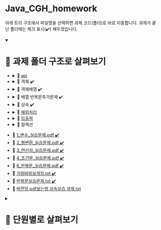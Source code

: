 # Java_CGH_homework
아래 트리 구조에서 파일명을 선택하면 과제 코드(폴더)로 바로 이동합니다.
과제가 끝난 폴더에는 체크 표시(✔️) 해두었습니다.

<details open>
<summary><h1>📌 과제 폴더 구조로 살펴보기</h1></summary>



<ul>
  <li>
    <details>
    <summary>📁 <a href="https://github.com/hoonee-math/Java_CGH_homework/blob/main/CGH_HomeWork/13_API_실습문제/com/bs/practice/token">api</a></summary>
    <ul>
      <li>📕 <a href="">1_API실습문제.pdf</a></li>
      <li>📕 <a href="">2_API실습문제.pdf</a></li>
    </ul>
    </details>
  </li>
  

  <li>
    <details>
    <summary>📁 객체 ✔️</summary>
    <ul>
      <li>📕 <a href="https://github.com/hoonee-math/Java_CGH_homework/blob/main/CGH_HomeWork/10_객체_실습/com/bs/example/practice1/model/vo/Member.java">01_클래스 실습예제.pdf</a></li>
      <li>📄 <a href="https://github.com/hoonee-math/Java_CGH_homework/blob/main/CGH_HomeWork/10_객체_실습/com/myobj/vo/Member.java">01_필드이용실습.txt</a></li>
      <li>📕 <a href="https://github.com/hoonee-math/Java_CGH_homework/blob/main/CGH_HomeWork/10_객체_실습/com/bs/example/practice2/model/vo/Product.java">02_0_필드 실습예제.pdf</a></li>
      <li>📕 <a href="https://github.com/hoonee-math/Java_CGH_homework/blob/main/CGH_HomeWork/10_객체_실습/com/bs/example/practice2/model/vo/Product.java">02_1_필드 접근제한자 실습예제.pdf</a></li>
      <li>📕 <a href="https://github.com/hoonee-math/Java_CGH_homework/blob/main/CGH_HomeWork/10_객체_실습/com/bs/example/practice4/model/vo/Student.java">02_2_필드 초기화 실습예제.pdf</a></li>
      <li>📕 <a href="https://github.com/hoonee-math/Java_CGH_homework/blob/main/CGH_HomeWork/10_객체_실습/com/bs/example/practice3/model/vo/Circle.java#L29">02_3_필드 예약어 실습예제.pdf</a></li>
      <li>📄 <a href="https://github.com/hoonee-math/Java_CGH_homework/blob/main/CGH_HomeWork/10_객체_실습/com/myobj/vo/Product.java">02_객체생성자연습.txt</a></li>
      <li>📕 <a href="https://github.com/hoonee-math/Java_CGH_homework/blob/main/CGH_HomeWork/10_객체_실습/com/bs/example/practice6/model/vo/Book.java">03_생성자 실습예제.pdf</a></li>
      <li>📄 <a href="https://github.com/hoonee-math/Java_CGH_homework/blob/main/CGH_HomeWork/10_객체_실습/com/myobj/vo/Product2.java">03_클래스생성자실습.txt(myObj프로젝트push필요)</a></li>
      <li>📕 <a href="https://github.com/hoonee-math/Java_CGH_homework/blob/main/CGH_HomeWork/10_객체_실습/com/bs/example/practice7/model/vo/Employee.java">04_메소드 실습예제.pdf</a></li>
      <li>📄 <a href="https://github.com/hoonee-math/Java_CGH_homework/blob/main/CGH_HomeWork/10_객체_실습/com/obj/model/vo">04_필드실습.txt</a></li>
      <li>📄 <a href="https://github.com/hoonee-math/Java_CGH_homework/blob/main/CGH_HomeWork/10_객체_실습/com/obj/method/controller/MethodTest.java">05_기본메소드실습.txt</a></li>
      <li>📄 <a href="https://github.com/hoonee-math/Java_CGH_homework/blob/main/CGH_HomeWork/10_객체_실습/com/obj/model/vo/Developer.java">06_필드 이용하는 메소드실습.txt</a></li>
    </ul>
    </details>
  </li>


  <li>
    <details>
    <summary>📁 객체배열 ✔️</summary>
    <ul>
      <li>📕 <a href="https://github.com/hoonee-math/Java_CGH_homework/blob/main/CGH_HomeWork/11_객체배열_실습/com/bs/hw/member/model/controller/MemberController.java">1_객체배열과제.pdf</a></li>
      <li>📕 <a href="https://github.com/hoonee-math/Java_CGH_homework/blob/main/CGH_HomeWork/11_객체배열_실습/com/bs/practice/student/controller/StudentController.java">1_객체배열실습문제.pdf</a></li> 
    </ul>
    </details>
  </li>


  <li>
    <details>
    <summary>📁 배열 반복문추가문제 ✔️</summary>
    <ul>
      <li>📕 <a href="https://github.com/hoonee-math/Java_CGH_homework/blob/main/CGH_HomeWork/04_조건문_실습문제(5_추가문제)/com/bs/practice/chap01/ControlPractice.java#L351">5_조건문_실습문제_추가.pdf</a></li>
      <li>📕 <a href="https://github.com/hoonee-math/Java_CGH_homework/blob/main/CGH_HomeWork/06_반복문_실습문제(7_추가문제)/com/bs/practice/chap02/loop/LoopPractice.java#L369">7_반복문_실습문제_추가.pdf</a></li>
      <li>📕 <a href="https://github.com/hoonee-math/Java_CGH_homework/blob/main/CGH_HomeWork/08_배열_실습문제/com/bs/practice/array/ArrayPractice.java#L12">8_배열_실습문제.pdf</a></li>
      <li>📕 <a href="https://github.com/hoonee-math/Java_CGH_homework/blob/main/CGH_HomeWork/09_2차원배열_실습문제/com/bs/practice/dimension/DimensionPractice.java#L11">9_2차원배열_실습문제.pdf</a></li>
      <li>📄 <a href="https://github.com/hoonee-math/Java_CGH_homework/blob/main/CGH_HomeWork/06_반복문_실습문제(7_추가문제)/com/bs/practice/chap02/loop/BaseBallGame.java">야구게임만들기.txt</a></li>
    </ul>
    </details>
  </li>


  <li>
    <details>
    <summary>📁 상속 ✔️</summary>
    <ul>
      <li>📄 <a href="https://github.com/hoonee-math/Java_CGH_homework/blob/main/CGH_HomeWork/12_상속,다형성,인터페이스_실습문제/com/bs/practice/inherit">06_상속실습.txt</a></li>
      <li>📕 <a href="https://github.com/hoonee-math/Java_CGH_homework/blob/main/CGH_HomeWork/12_상속,다형성,인터페이스_실습문제/com/bs/hw/person">1_상속과제.pdf</a></li>
      <li>📕 <a href="https://github.com/hoonee-math/Java_CGH_homework/blob/main/CGH_HomeWork/12_상속,다형성,인터페이스_실습문제/com/bs/practice/point">1_상속실습문제.pdf</a></li>
    </ul>
    </details>
  </li>


  <li>
    <details>
    <summary>📁 <a href="https://github.com/hoonee-math/Java_CGH_homework/blob/main/CGH_HomeWork/14_예외처리/com/bs/practice">예외처리</a></summary>
    <ul>
      <li>📕 <a href="">1_예외실습문제.pdf</a></li>
      <li>📕 <a href="">2_예외실습문제.pdf</a></li>
    </ul>
    </details>
  </li>


  <li>
    <details>
    <summary>📁 <a href="https://github.com/hoonee-math/Java_CGH_homework/blob/main/CGH_HomeWork/15_IO입출력/com/bs/practice">입출력</a></summary>
    <ul>
      <li>📕 <a href="">1_입출력실습문제.pdf</a></li>
      <li>📕 <a href="">2_입출력실습문제.pdf</a></li>
      <li>📕 <a href="">3_입출력실습문제.pdf</a></li>
    </ul>
    </details>
  </li>

  
  <li>
    <details>
    <summary>📁 컬렉션</summary>
    <ul>
      <li>📕 <a href="https://github.com/hoonee-math/Java_CGH_homework/blob/main/CGH_HomeWork/16_컬렉션/AnimalListController(수업실습).java">컬렉션 실습 람다, forEach 버전</a></li>
      <li>📄 <a href="https://github.com/hoonee-math/Java_CGH_homework/blob/main/CGH_HomeWork/16_컬렉션/com/bs/practice/arraylist">arraylist실습문제.txt</a></li>
    </ul>
    </details>
  </li>
</ul>
<ul>
    <li>📕 <a href="https://github.com/hoonee-math/Java_CGH_homework/blob/main/CGH_HomeWork/01_변수_실습문제/com/bs/practice1/func">1_변수_실습문제.pdf ✔️</a></li>
    <li>📕 <a href="https://github.com/hoonee-math/Java_CGH_homework/blob/main/CGH_HomeWork/02_형변환_실습문제/com/bs/practice2/func">2_형변환_실습문제.pdf ✔️</a></li>
    <li>📕 <a href="https://github.com/hoonee-math/Java_CGH_homework/blob/main/CGH_HomeWork/03_연산자_실습문제/com/bs/practice/func/OperatorPractice.java">3_연산자_실습문제.pdf ✔️</a></li>
    <li>📕 <a href="https://github.com/hoonee-math/Java_CGH_homework/blob/main/CGH_HomeWork/04_조건문_실습문제(5_추가문제)/com/bs/practice/chap01/ControlPractice.java#L11">4_조건문_실습문제.pdf ✔️</a></li>
    <li>📕 <a href="https://github.com/hoonee-math/Java_CGH_homework/blob/main/CGH_HomeWork/06_반복문_실습문제(7_추가문제)/com/bs/practice/chap02/loop/LoopPractice.java">6_반복문_실습문제.pdf ✔️</a></li>
    <li>📄 <a href="https://github.com/hoonee-math/Java_CGH_homework/blob/main/CGH_HomeWork/06_반복문_실습문제(7_추가문제)/com/bs/practice/chap02/loop/Supplementary.java#L11">가위바위보게임.txt ✔️</a></li>
    <li>📄 <a href="https://github.com/hoonee-math/Java_CGH_homework/blob/main/CGH_HomeWork/06_반복문_실습문제(7_추가문제)/com/bs/practice/chap02/loop/Supplementary.java#L63">반복문실습문제.txt ✔️</a></li>
    <li>📄 <a href="">버전업,pdf보는법,상속실습 과제.txt</a></li>
</ul>



  
</details>



<details>
<summary><h1>📌 단원별로 살펴보기</h1></summary>


<details>
<summary><h2>📌 단원별로 살펴보기</h2></summary>
</details>


## [JAVA 학생관리 프로그램][url2]

[rul1]:https://github.com/hoonee-math/Java_CGH_homework/tree/main/CGH_HomeWork
[url2]:https://github.com/hoonee-math/Java_CGH_homework/tree/main/manageStudent
















<details>
<summary>참조 링크</summary>

<!--(이미지로 클릭 버튼 넣기 등): 
[![Java][java-shield]][java-url]
[![Spring](https://img.shields.io/badge/Spring-6DB33F?style=for-the-badge&logo=spring&logoColor=white)][0]
Click [here][project-link] to see the project

<!-- 참조 링크 숨기기(이미지로 클릭 버튼 넣기 등):   <!-- 이미지 링크 
[java-shield]: https://img.shields.io/badge/Java-ED8B00?style=for-the-badge&logo=java&logoColor=white
[java-url]: https://docs.oracle.com/en/java/javase/17/docs/api/index.html
[0]: https://spring.io/
[project-link]: https://your-project-url.com
-->

</details>
